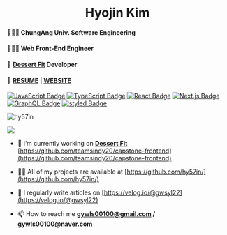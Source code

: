 <h1 align="center">Hyojin Kim</h1>
<p align="left">
<h4>👩🏻‍🎓 ChungAng Univ. Software Engineering</h4>
<h4>👩🏻‍💻 Web Front-End Engineer</h4>
<h4>🍰 <a href="https://dessert.fit/">Dessert Fit</a> Developer</h4>
<h4>🌟 <a href="https://www.notion.so/gwsyl22/RESUME-5e3b7a5a6daa4e9bacec8e9d2808aef3">RESUME</a> | <a href="https://hyojinkim-protfolio.vercel.app/">WEBSITE</a></h4>
</p>

<p align="left">
<a href="https://javascript.info/" rel="nofollow"><img src="https://camo.githubusercontent.com/318695bb8bb3f74e026bb85d3b3a94aaf489017986ea5384d10a789617ec00ed/68747470733a2f2f696d672e736869656c64732e696f2f62616467652f4a6176615363726970742d4637444631453f7374796c653d666c61742d737175617265266c6f676f3d4a617661536372697074266c6f676f436f6c6f723d7768697465" alt="JavaScript Badge" data-canonical-src="https://img.shields.io/badge/JavaScript-F7DF1E?style=flat-square&amp;logo=JavaScript&amp;logoColor=white" style="max-width:100%;"></a>
<a href="https://www.typescriptlang.org/" rel="nofollow"><img src="https://camo.githubusercontent.com/78da7b72de707b836ec486ba2bfafa388fe0ee36e585053de139fa1dc1ddb1cc/68747470733a2f2f696d672e736869656c64732e696f2f62616467652f547970657363726970742d3233354139373f7374796c653d666c61742d737175617265266c6f676f3d54797065736372697074266c6f676f436f6c6f723d7768697465" alt="TypeScript Badge" data-canonical-src="https://img.shields.io/badge/Typescript-235A97?style=flat-square&amp;logo=Typescript&amp;logoColor=white" style="max-width:100%;"></a>
<a href="https://reactjs.org/" rel="nofollow"><img src="https://camo.githubusercontent.com/494b0f23952229478851f520adfe3e140e629a5f0423e7c9d6c333ed88be65a0/68747470733a2f2f696d672e736869656c64732e696f2f62616467652f52656163742d3631444146423f7374796c653d666c61742d737175617265266c6f676f3d5265616374266c6f676f436f6c6f723d7768697465" alt="React Badge" data-canonical-src="https://im.shields.io/badge/React-61DAFB?style=flat-square&amp;logo=React&amp;logoColor=white" style="max-width:100%;"></a>
<a href="https://nextjs.org/" rel="nofollow"><img src="https://camo.githubusercontent.com/6f92e0ae4b60ea797a4256f34381cca3d2182895900bc016e71389ad101dbc40/68747470733a2f2f696d672e736869656c64732e696f2f62616467652f4e6578742e6a732d3030303030303f7374796c653d666c61742d737175617265266c6f676f3d6e6578742e6a73266c6f676f436f6c6f723d7768697465" alt="Next.js Badge" data-canonical-src="https://img.shields.io/badge/Next.js-000000?style=flat-square&amp;logo=next.js&amp;logoColor=white" style="max-width:100%;"></a>
<a href="https://graphql.org/" rel="nofollow"><img src="https://camo.githubusercontent.com/1e5912ebe4b729b0c3f0838d3f8e54183373994da1b7640e58367184a4d2845d/68747470733a2f2f696d672e736869656c64732e696f2f62616467652f4772617068514c2d4531303039383f7374796c653d666c61742d737175617265266c6f676f3d4772617068514c266c6f676f436f6c6f723d7768697465" alt="GraphQL Badge" data-canonical-src="https://img.shields.io/badge/GraphQL-E10098?style=flat-square&amp;logo=GraphQL&amp;logoColor=white" style="max-width:100%;"></a>
<a href="https://styled-components.com/" rel="nofollow"><img src="https://camo.githubusercontent.com/3098687a54cb06eabc2eccbb057c175024298507d9013d056e99e0d51fe9f2fa/68747470733a2f2f696d672e736869656c64732e696f2f62616467652f5374796c65642d4442373039333f7374796c653d666c61742d737175617265266c6f676f3d7374796c65642d636f6d706f6e656e7473266c6f676f436f6c6f723d7768697465" alt="styled Badge" data-canonical-src="https://img.shields.io/badge/Styled-DB7093?style=flat-square&amp;logo=styled-components&amp;logoColor=white" style="max-width:100%;"></a>
</p>

<p><img align="center" src="https://github-readme-stats.vercel.app/api?username=hy57in&show_icons=true&locale=en" alt="hy57in" /></p>
<a href="https://hits.seeyoufarm.com"><img src="https://hits.seeyoufarm.com/api/count/incr/badge.svg?url=https%3A%2F%2Fgithub.com%2Fhy57in&count_bg=%23FF9A87&title_bg=%23555555&icon=&icon_color=%23E7E7E7&title=hits&edge_flat=true"/></a>

- 🔭 I’m currently working on **[Dessert Fit](https://dessert.fit/)**  [https://github.com/teamsindy20/capstone-frontend](https://github.com/teamsindy20/capstone-frontend)

- 👨‍💻 All of my projects are available at [https://github.com/hy57in/](https://github.com/hy57in/)

- 📝 I regularly write articles on [https://velog.io/@gwsyl22](https://velog.io/@gwsyl22)

- 📫 How to reach me **gywls00100@gmail.com / gywls00100@naver.com**



